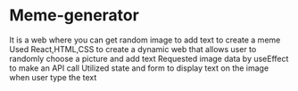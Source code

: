 # Meme-generator
It is a web where you can get random image to add text to create a meme
Used React,HTML,CSS to create a dynamic web that allows user to randomly choose a picture and add
text
Requested image data by useEffect to make an API call
Utilized state and form to display text on the image when user type the text
